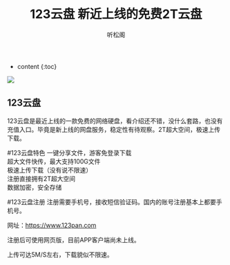 ﻿---
layout: post
title:  "123云盘 新近上线的免费2T云盘"
categories: 网盘
tags: 网盘 国产
author: 听松阁
---

* content
{:toc}





![](https://www.freeaday.com/wp-content/uploads/2021/12/lecloud-lenovo.jpg'''')
## 123云盘
123云盘是最近上线的一款免费的网络硬盘，看介绍还不错，没什么套路，也没有充值入口。毕竟是新上线的网盘服务，稳定性有待观察。2T超大空间，极速上传下载。



#123云盘特色
一键分享文件，游客免登录下载<br>
超大文件快传，最大支持100G文件<br>
极速上传下载（没有说不限速）<br>
注册直接拥有2T超大空间<br>
数据加密，安全存储<br>

#123云盘注册
注册需要手机号，接收短信验证码。国内的账号注册基本上都要手机号。

网址：https://www.123pan.com

注册后可使用网页版，目前APP客户端尚未上线。

上传可达5M/S左右，下载貌似不限速。